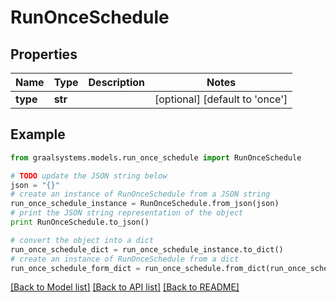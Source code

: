 # RunOnceSchedule


## Properties

Name | Type | Description | Notes
------------ | ------------- | ------------- | -------------
**type** | **str** |  | [optional] [default to 'once']

## Example

```python
from graalsystems.models.run_once_schedule import RunOnceSchedule

# TODO update the JSON string below
json = "{}"
# create an instance of RunOnceSchedule from a JSON string
run_once_schedule_instance = RunOnceSchedule.from_json(json)
# print the JSON string representation of the object
print RunOnceSchedule.to_json()

# convert the object into a dict
run_once_schedule_dict = run_once_schedule_instance.to_dict()
# create an instance of RunOnceSchedule from a dict
run_once_schedule_form_dict = run_once_schedule.from_dict(run_once_schedule_dict)
```
[[Back to Model list]](../README.md#documentation-for-models) [[Back to API list]](../README.md#documentation-for-api-endpoints) [[Back to README]](../README.md)


